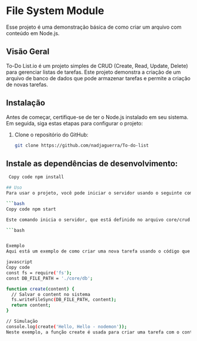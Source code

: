 # File System Module 
Esse projeto é uma demonstração básica de como criar um arquivo com conteúdo em Node.js.


## Visão Geral

To-Do List.io é um projeto simples de CRUD (Create, Read, Update, Delete) para gerenciar listas de tarefas. Este projeto demonstra a criação de um arquivo de banco de dados que pode armazenar tarefas e permite a criação de novas tarefas.

## Instalação

Antes de começar, certifique-se de ter o Node.js instalado em seu sistema. Em seguida, siga estas etapas para configurar o projeto:

1. Clone o repositório do GitHub:

   ```bash
   git clone https://github.com/nadjaguerra/To-do-list

## Instale as dependências de desenvolvimento:


```bash
 Copy code npm install

## Uso
Para usar o projeto, você pode iniciar o servidor usando o seguinte comando:

```bash
Copy code npm start

Este comando inicia o servidor, que está definido no arquivo core/crud.js.

```bash


Exemplo
Aqui está um exemplo de como criar uma nova tarefa usando o código que você forneceu:

javascript
Copy code
const fs = require('fs');
const DB_FILE_PATH = './core/db';

function create(content) {
  // Salvar o content no sistema
  fs.writeFileSync(DB_FILE_PATH, content);
  return content;
}

// Simulação
console.log(create('Hello, Hello - nodemon'));
Neste exemplo, a função create é usada para criar uma tarefa com o conteúdo "Hello, Hello - nodemon" e armazená-la no arquivo de banco de dados especificado em DB_FILE_PATH.






